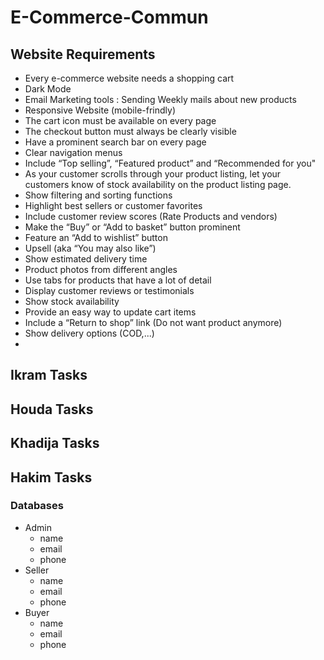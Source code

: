 # E-Commerce-Commun

## Website Requirements
- Every e-commerce website needs a shopping cart
- Dark Mode
- Email Marketing tools : Sending Weekly mails about new products
- Responsive Website (mobile-frindly)
- The cart icon must be available on every page
- The checkout button must always be clearly visible
- Have a prominent search bar on every page
- Clear navigation menus
- Include “Top selling”, “Featured product” and “Recommended for you"
- As your customer scrolls through your product listing, let your customers know of stock availability on the product listing page.
- Show filtering and sorting functions
- Highlight best sellers or customer favorites
- Include customer review scores (Rate Products and vendors)
- Make the “Buy” or “Add to basket” button prominent
- Feature an “Add to wishlist” button
- Upsell (aka “You may also like”)
- Show estimated delivery time
- Product photos from different angles
- Use tabs for products that have a lot of detail
- Display customer reviews or testimonials
- Show stock availability
- Provide an easy way to update cart items
- Include a “Return to shop” link (Do not want product anymore)
- Show delivery options (COD,...)
- 

## Ikram Tasks

## Houda Tasks

## Khadija Tasks

## Hakim Tasks

### Databases
- Admin
  - name
  - email
  - phone
- Seller
  - name
  - email
  - phone
- Buyer
  - name
  - email
  - phone

